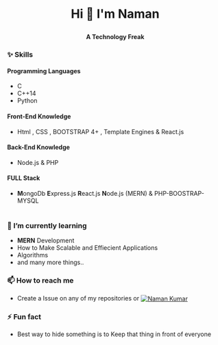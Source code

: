 # <p align="center">Hi 👋 I'm Naman <br> </p>
<h4 align="center">A Technology Freak</h4> 


### ✨ Skills 
#### Programming Languages 
- C 
- C++14
- Python 
   
#### Front-End Knowledge 
- Html , CSS , BOOTSTRAP 4+ , Template Engines & React.js

#### Back-End Knowledge 
- Node.js & PHP


#### FULL Stack  
- <strong>M</strong>ongoDb <strong> E</strong>xpress.js <strong>R</strong>eact.js <strong>N</strong>ode.js (MERN) & PHP-BOOSTRAP-MYSQL <br><br>


### 🌱 I’m currently learning  
-  <b>M</b><b>E</b><b>R</b><b>N</b> Development
-  How to Make Scalable and Effiecient Applications 
-  Algorithms
-  and many more things..<br>


### 📫 How to reach me
- Create a Issue on any of my repositories or <a href="https://www.linkedin.com/in/naman-kumar-04a49b1ba/" target="blank"><img align="center" src="https://img.shields.io/badge/LinkedIn-0077B5?style=for-the-badge&logo=linkedin&logoColor=white" alt="Naman Kumar"/></a>  <br>

### ⚡ Fun fact
- Best way to hide something is to Keep that thing in front of everyone  

